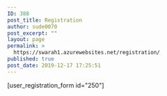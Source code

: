 ```yaml
---
ID: 388
post_title: Registration
author: sude0070
post_excerpt: ""
layout: page
permalink: >
  https://swarah1.azurewebsites.net/registration/
published: true
post_date: 2019-12-17 17:25:51
---
```

[user_registration_form id="250"]